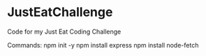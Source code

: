 # JustEatChallenge
Code for my Just Eat Coding Challenge

Commands:
npm init -y
npm install express
npm install node-fetch